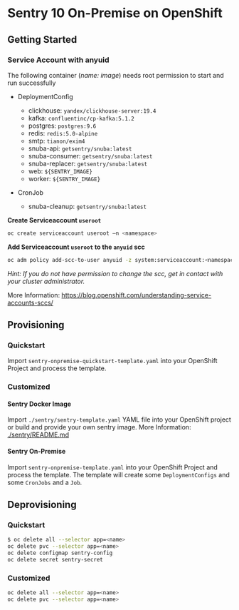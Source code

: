 # Sentry 10 On-Premise on OpenShift

## Getting Started

### Service Account with anyuid

The following container (_name: image_) needs root permission to start and run successfully

- DeploymentConfig

  - clickhouse: `yandex/clickhouse-server:19.4`
  - kafka: `confluentinc/cp-kafka:5.1.2`
  - postgres: `postgres:9.6`
  - redis: `redis:5.0-alpine`
  - smtp: `tianon/exim4`
  - snuba-api: `getsentry/snuba:latest`
  - snuba-consumer: `getsentry/snuba:latest`
  - snuba-replacer: `getsentry/snuba:latest`
  - web: `${SENTRY_IMAGE}`
  - worker: `${SENTRY_IMAGE}`

- CronJob
  - snuba-cleanup: `getsentry/snuba:latest`

**Create Serviceaccount `useroot`**

```bash
oc create serviceaccount useroot –n <namespace>
```

**Add Serviceaccount `useroot` to the `anyuid` scc**

```bash
oc adm policy add-scc-to-user anyuid -z system:serviceaccount:<namespace>:useroot
```

_Hint: If you do not have permission to change the scc, get in contact with your cluster administrator._

More Information: https://blog.openshift.com/understanding-service-accounts-sccs/

## Provisioning

### Quickstart

Import `sentry-onpremise-quickstart-template.yaml` into your OpenShift Project and process the template.

### Customized

#### Sentry Docker Image

Import `./sentry/sentry-template.yaml` YAML file into your OpenShift project or build and provide your own sentry image.
More Information: [./sentry/README.md](./sentry/README.md)

#### Sentry On-Premise

Import `sentry-onpremise-template.yaml` into your OpenShift Project and process the template.
The template will create some `DeploymentConfigs` and some `CronJobs` and a `Job`.

## Deprovisioning

### Quickstart

```bash
$ oc delete all --selector app=<name>
oc delete pvc --selector app=<name>
oc delete configmap sentry-config
oc delete secret sentry-secret
```

### Customized

```bash
oc delete all --selector app=<name>
oc delete pvc --selector app=<name>
```
